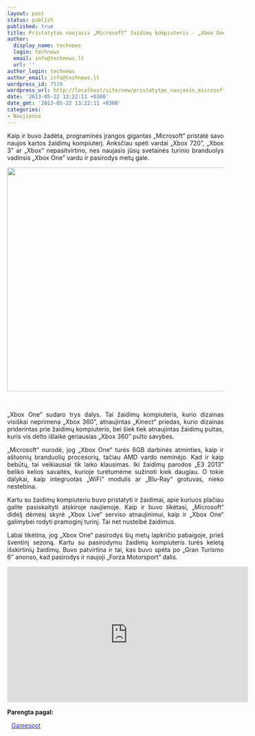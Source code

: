```yaml
---
layout: post
status: publish
published: true
title: Pristatytas naujasis „Microsoft“ žaidimų kompiuteris - „Xbox One“ (Video)
author:
  display_name: technews
  login: technews
  email: info@technews.lt
  url: ''
author_login: technews
author_email: info@technews.lt
wordpress_id: 7570
wordpress_url: http://localhost/site/new/pristatytas_naujasis_microsoft_zaidimu_kompiuteris__xbox_one_video/
date: '2013-05-22 13:22:11 +0300'
date_gmt: '2013-05-22 13:22:11 +0300'
categories:
- Naujienos
---
```

<p style="text-align:justify">Kaip ir buvo žadėta, programinės įrangos gigantas „Microsoft“ pristatė savo naujos kartos žaidimų kompiuterį. Anksčiau spėti vardai „Xbox 720”, „Xbox 3” ar „Xbox“ nepasitvirtino, nes naujasis jūsų svetainės turinio branduolys vadinsis „Xbox One” vardu ir pasirodys metų gale.</p>
<p style="text-align:center"> <a target="blank" href="http://www.technologijos.lt/upload/image/n/technologijos/it/S-33370/xboxone.jpg"><img alt="" src="http://www.technologijos.lt/upload/image/n/technologijos/it/S-33370/1-xboxone.jpg" style="width: 520px;" /></a></p>
<div style="text-align:center"> <strong></strong><br/><em></em></div>
<div style="text-align:justify"><!--[if gte mso 9]><![endif]--></p>
<p><span>&bdquo;Xbox One&ldquo; sudaro trys dalys. Tai žaidimų kompiuteris, kurio dizainas visiškai neprimena &bdquo;Xbox 360&rdquo;, atnaujintas &bdquo;Kinect&ldquo; priedas, kurio dizainas priderintas prie žaidimų kompiuterio, bei šiek tiek atnaujintas žaidimų pultas, kuris vis dėlto išlaikė geriausias &bdquo;Xbox </span>360&rdquo; pulto savybes.</p>
<p><span>&bdquo;Microsoft&ldquo; nurodė, jog &bdquo;Xbox One&ldquo; turės </span>8GB <span>darbinės atminties, kaip ir aštuonių branduolių procesorių, tačiau AMD vardo neminėjo. Kad ir kaip bebūtų, tai veikiausiai tik laiko klausimas. Iki žaidimų parodos &bdquo;E</span>3 2013&rdquo; <span>beliko kelios savaitės, kurioje turėtumėme sužinoti kiek daugiau. O tokie dalykai, kaip integruotas &bdquo;WiFi&ldquo; modulis ar &bdquo;Blu-Ray&ldquo; grotuvas, nieko nestebina.</span></p>
<p><span>Kartu su žaidimų kompiuteriu buvo pristatyti ir žaidimai, apie kuriuos plačiau galite pasiskaityti atskiroje naujienoje. Kaip ir buvo tikėtasi, &bdquo;Microsoft&ldquo; didelį dėmesį skyrė &bdquo;Xbox Live&ldquo; serviso atnaujinimui, kaip ir &bdquo;Xbox One&ldquo; galimybei rodyti pramoginį turinį. Tai net nustelbė žaidimus.</span></p>
<p><span>Labai tikėtina, jog &bdquo;Xbox One&ldquo; pasirodys šių metų lapkričio pabaigoje, prieš šventinį sezoną. Kartu su pasirodymu žaidimų kompiuteris turės keletą išskirtinių žaidimų. Buvo patvirtina ir tai, kas buvo spėta po &bdquo;Gran Turismo </span>6&rdquo; anonso, kad pasirodys ir naujoji &bdquo;Forza Motorsport&rdquo; dalis.</p>
<p style="text-align: center;"><iframe width="560" height="315" frameborder="0" src="http://www.youtube.com/embed/TP_E6Bn6fWM" allowfullscreen=""></iframe></p>
</div>
<p><strong>Parengta pagal:</strong></p>
<p style="margin:0px 0px 0px 10px"><a target="blank" href="http://www.gamespot.com/news/xbox-one-will-launch-this-year-6408632"><span style="color:#2E2EFE">Gamespot</span></a></p>
